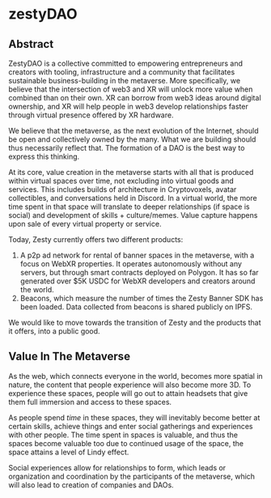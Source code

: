 # zestyDAO

## Abstract

ZestyDAO is a collective committed to empowering entrepreneurs and creators with tooling, infrastructure and a community that facilitates sustainable business-building in the metaverse. More specifically, we believe that the intersection of web3 and XR will unlock more value when combined than on their own. XR can borrow from web3 ideas around digital ownership, and XR will help people in web3 develop relationships faster through virtual presence offered by XR hardware.

We believe that the metaverse, as the next evolution of the Internet, should be open and collectively owned by the many. What we are building should thus necessarily reflect that. The formation of a DAO is the best way to express this thinking.

At its core, value creation in the metaverse starts with all that is produced within virtual spaces over time, not excluding into virtual goods and services. This includes builds of architecture in Cryptovoxels, avatar collectibles, and conversations held in Discord. In a virtual world, the more time spent in that space will translate to deeper relationships (if space is social) and development of skills + culture/memes. Value capture happens upon sale of every virtual property or service.

Today, Zesty currently offers two different products:
1. A p2p ad network for rental of banner spaces in the metaverse, with a focus on WebXR properties. It operates autonomously without any servers, but through smart contracts deployed on Polygon. It has so far generated over $5K USDC for WebXR developers and creators around the world.
2. Beacons, which measure the number of times the Zesty Banner SDK has been loaded. Data collected from beacons is shared publicly on IPFS.

We would like to move towards the transition of Zesty and the products that it offers, into a public good.

## Value In The Metaverse

As the web, which connects everyone in the world, becomes more spatial in nature, the content that people experience will also become more 3D. To experience these spaces, people will go out to attain headsets that give them full immersion and access to these spaces.

As people spend _time_ in these spaces, they will inevitably become better at certain skills, achieve things and enter social gatherings and experiences with other people. The time spent in spaces is valuable, and thus the spaces become valuable too due to continued usage of the space, the space attains a level of Lindy effect.

Social experiences allow for relationships to form, which leads or organization and coordination by the participants of the metaverse, which will also lead to creation of companies and DAOs.

